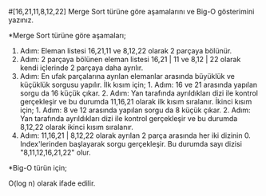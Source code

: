 #[16,21,11,8,12,22]  Merge Sort türüne göre aşamalarını ve Big-O gösterimini yazınız.

*Merge Sort türüne göre aşamaları;

1. Adım: Eleman listesi 16,21,11 ve 8,12,22 olarak 2 parçaya bölünür.
2. Adım: 2 parçaya bölünen eleman listesi 16,21 | 11 ve 8,12 | 22 olarak kendi içlerinde 2 parçaya daha ayrılır.
3. Adım: En ufak parçalarına ayrılan elemanlar arasında büyüklük ve küçüklük sorgusu yapılır.
         İlk kısım için;
             1. Adım: 16 ve 21 arasında yapılan sorgu da 16 küçük çıkar.
             2. Adım: Yan tarafında ayrıldıkları dizi ile kontrol gerçekleşir ve bu durumda 11,16,21 olarak ilk kısım sıralanır.
         İkinci kısım için;
             1. Adım: 8 ve 12 arasında yapılan sorgu da 8 küçük çıkar.
             2. Adım: Yan tarafında ayrıldıkları dizi ile kontrol gerçekleşir ve bu durumda 8,12,22 olarak ikinci kısım sıralanır.
4. Adım: 11,16,21 | 8,12,22 olarak ayrılan 2 parça arasında her iki dizinin 0. Index'lerinden başlayarak sorgu gerçekleşir.
         Bu durumda sayı dizisi "8,11,12,16,21,22" olur.


*Big-O türün için;

O(log n) olarak ifade edilir.
